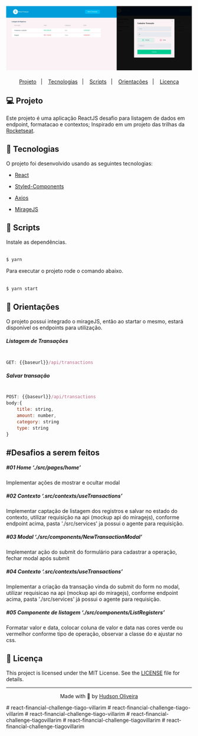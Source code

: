 
<h2  align="center">
<img  alt="cover-alt"  src=".github/preview.png" />
</h2>

  
<p  align="center">
<a  href="#-projeto">Projeto</a>&nbsp;&nbsp;&nbsp;|&nbsp;&nbsp;&nbsp;
<a  href="#-tecnologias">Tecnologias</a>&nbsp;&nbsp;&nbsp;|&nbsp;&nbsp;&nbsp;
<a  href="#-scripts">Scripts</a>&nbsp;&nbsp;&nbsp;|&nbsp;&nbsp;&nbsp;
<a  href="#-orientações">Orientações</a>&nbsp;&nbsp;&nbsp;|&nbsp;&nbsp;&nbsp;
<a  href="#-licença">Licença</a>
</p>

  

## 💻 Projeto
  

Este projeto é uma aplicação ReactJS desafio para listagem de dados em endpoint, formatacao e contextos;
Inspirado em um projeto das trilhas da [Rocketseat](https://www.rocketseat.com.br/).
  

## 🧪 Tecnologias


O projeto foi desenvolvido usando as seguintes tecnologias:

  

- [React](https://reactjs.org)

- [Styled-Components](https://styled-components.com)

- [Axios](https://axios-http.com)

- [MirageJS](https://miragejs.com)


  

## 📝 Scripts
Instale as dependências.

```bash

$ yarn

```

  
Para executar o projeto rode o comando abaixo.

```bash

$ yarn start 

```

## 📝 Orientações

O projeto possui integrado o mirageJS, então ao startar o mesmo, estará disponível os endpoints para utilização.

##### Listagem de Transações
```js

GET: {{baseurl}}/api/transactions

```

##### Salvar transação
```js

POST: {{baseurl}}/api/transactions
body:{
    title: string,
    amount: number,
    category: string
    type: string
}

```
## #Desafios a serem feitos

##### #01 Home ‘./src/pages/home’ 
Implementar ações de mostrar e ocultar modal
    

##### #02 Contexto ‘.src/contexts/useTransactions’
Implementar captação de listagem dos registros e salvar no estado do contexto, utilizar requisição na api (mockup api do  miragejs), conforme endpoint acima, pasta './src/services' ja possui o agente para requisição.
    

##### #03 Modal ‘./src/components/NewTransactionModal’
Implementar ação do submit do formulário para cadastrar a operação, fechar modal após submit
    

##### #04 Contexto ‘.src/contexts/useTransactions’
Implementar a criação da transação vinda do submit do form no modal, utilizar requisicao na api (mockup api do  miragejs), conforme endpoint acima, pasta './src/services' já possui o agente para requisição.
    

##### #05 Componente de listagem ‘./src/components/ListRegisters’ 
Formatar valor e data, colocar coluna de valor e data nas cores verde ou vermelhor conforme tipo de operação, observar a classe do <td/> e ajustar no css.
    

    

## 📝 Licença 
 

This project is licensed under the MIT License. See the [LICENSE](LICENSE.md) file for details.

  ---


<p  align="center">Made with 💜 by <a  href="https://github.com/hog099"  target="_blank">Hudson Oliveira</a></p># react-financial-challenge-tiago-villarim
# react-financial-challenge-tiago-villarim
# react-financial-challenge-tiago-villarim
# react-financial-challenge-tiagovillarim
# react-financial-challenge-tiagovillarim
# react-financial-challenge-tiagovillarim
